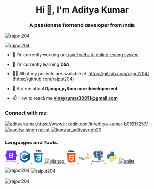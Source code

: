 <h1 align="center">Hi 👋, I'm Aditya Kumar</h1>
<h3 align="center">A passionate frontend developer from India</h3>

<p align="left"> <img src="https://komarev.com/ghpvc/?username=rajput204&label=Profile%20views&color=0e75b6&style=flat" alt="rajput204" /> </p>

<p align="left"> <a href="https://github.com/ryo-ma/github-profile-trophy"><img src="https://github-profile-trophy.vercel.app/?username=rajput204" alt="rajput204" /></a> </p>

- 🔭 I’m currently working on [travel website,online testing system](https://github.com/rajput204/python-project)

- 🌱 I’m currently learning **DSA**

- 👨‍💻 All of my projects are available at [https://github.com/rajput204](https://github.com/rajput204)

- 💬 Ask me about **Django,python core developement**

- 📫 How to reach me **vinaykumar30651@gmail.com**

<h3 align="left">Connect with me:</h3>
<p align="left">
<a href="https://linkedin.com/in/aditya kumar,https://www.linkedin.com/in/aditya-kumar-b05917257/" target="blank"><img align="center" src="https://raw.githubusercontent.com/rahuldkjain/github-profile-readme-generator/master/src/images/icons/Social/linked-in-alt.svg" alt="aditya kumar,https://www.linkedin.com/in/aditya-kumar-b05917257/" height="30" width="40" /></a>
<a href="https://fb.com/aaditya singh rajput" target="blank"><img align="center" src="https://raw.githubusercontent.com/rahuldkjain/github-profile-readme-generator/master/src/images/icons/Social/facebook.svg" alt="aaditya singh rajput" height="30" width="40" /></a>
<a href="https://instagram.com/kunwar_adityasingh20" target="blank"><img align="center" src="https://raw.githubusercontent.com/rahuldkjain/github-profile-readme-generator/master/src/images/icons/Social/instagram.svg" alt="kunwar_adityasingh20" height="30" width="40" /></a>
</p>

<h3 align="left">Languages and Tools:</h3>
<p align="left"> <a href="https://getbootstrap.com" target="_blank" rel="noreferrer"> <img src="https://raw.githubusercontent.com/devicons/devicon/master/icons/bootstrap/bootstrap-plain-wordmark.svg" alt="bootstrap" width="40" height="40"/> </a> <a href="https://www.cprogramming.com/" target="_blank" rel="noreferrer"> <img src="https://raw.githubusercontent.com/devicons/devicon/master/icons/c/c-original.svg" alt="c" width="40" height="40"/> </a> <a href="https://www.w3schools.com/css/" target="_blank" rel="noreferrer"> <img src="https://raw.githubusercontent.com/devicons/devicon/master/icons/css3/css3-original-wordmark.svg" alt="css3" width="40" height="40"/> </a> <a href="https://www.djangoproject.com/" target="_blank" rel="noreferrer"> <img src="https://cdn.worldvectorlogo.com/logos/django.svg" alt="django" width="40" height="40"/> </a> <a href="https://www.w3.org/html/" target="_blank" rel="noreferrer"> <img src="https://raw.githubusercontent.com/devicons/devicon/master/icons/html5/html5-original-wordmark.svg" alt="html5" width="40" height="40"/> </a> <a href="https://www.mysql.com/" target="_blank" rel="noreferrer"> <img src="https://raw.githubusercontent.com/devicons/devicon/master/icons/mysql/mysql-original-wordmark.svg" alt="mysql" width="40" height="40"/> </a> <a href="https://www.postgresql.org" target="_blank" rel="noreferrer"> <img src="https://raw.githubusercontent.com/devicons/devicon/master/icons/postgresql/postgresql-original-wordmark.svg" alt="postgresql" width="40" height="40"/> </a> <a href="https://www.python.org" target="_blank" rel="noreferrer"> <img src="https://raw.githubusercontent.com/devicons/devicon/master/icons/python/python-original.svg" alt="python" width="40" height="40"/> </a> <a href="https://www.sqlite.org/" target="_blank" rel="noreferrer"> <img src="https://www.vectorlogo.zone/logos/sqlite/sqlite-icon.svg" alt="sqlite" width="40" height="40"/> </a> </p>

<p><img align="left" src="https://github-readme-stats.vercel.app/api/top-langs?username=rajput204&show_icons=true&locale=en&layout=compact" alt="rajput204" /></p>

<p>&nbsp;<img align="center" src="https://github-readme-stats.vercel.app/api?username=rajput204&show_icons=true&locale=en" alt="rajput204" /></p>

<p><img align="center" src="https://github-readme-streak-stats.herokuapp.com/?user=rajput204&" alt="rajput204" /></p>

